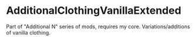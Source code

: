 # AdditionalClothingVanillaExtended
Part of "Additional N" series of mods, requires my core. Variations/additions of vanilla clothing.
